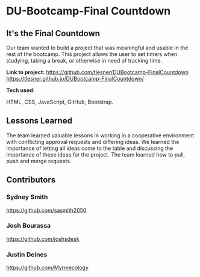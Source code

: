 # DU-Bootcamp-Final Countdown

## It's the Final Countdown

Our team wanted to build a project that was meaningful and usable in the rest of the bootcamp. This project allows the user to set timers when studying, taking a break, or otherwise in need of tracking time.

**Link to project:** https://github.com/tlesner/DUBootcamp-FinalCountdown
https://tlesner.github.io/DUBootcamp-FinalCountdown/

**Tech used:**

HTML, CSS, JavaScript, GitHub, Bootstrap.

## Lessons Learned

The team learned valuable lessons in working in a cooperative environment with conflicting approval requests and differing ideas. We learned the importance of letting all ideas come to the table and discussing the importance of these ideas for the project. The team learned how to pull, push and merge requests. 

## Contributors

### Sydney Smith

https://github.com/sasmith2050

### Josh Bourassa

https://github.com/joshsdesk

### Justin Deines

https://github.com/Myrmecology
